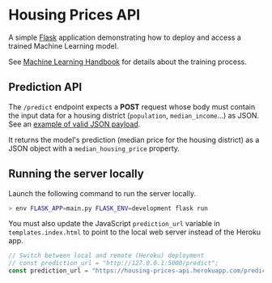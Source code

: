 # Housing Prices API

A simple [Flask](https://palletsprojects.com/p/flask/) application demonstrating how to deploy and access a trained Machine Learning model.

See [Machine Learning Handbook](https://github.com/bpesquet/machine-learning-handbook) for details about the training process.

## Prediction API

The `/predict` endpoint expects a **POST** request whose body must contain the input data for a housing district (`population`, `median_income`...) as JSON. See an [example of valid JSON payload](example_request_body.json).

It returns the model's prediction (median price for the housing district) as a JSON object with a `median_housing_price` property.

## Running the server locally

Launch the following command to run the server locally.

```bash
> env FLASK_APP=main.py FLASK_ENV=development flask run
```

You must also update the JavaScript `prediction_url` variable in `templates.index.html` to point to the local web server instead of the Heroku app.

```js
// Switch between local and remote (Heroku) deployment
// const prediction_url = "http://127.0.0.1:5000/predict";
const prediction_url = "https://housing-prices-api.herokuapp.com/predict";
```
